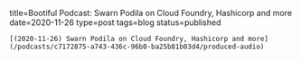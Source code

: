 
title=Bootiful Podcast: Swarn Podila on Cloud Foundry, Hashicorp and more
date=2020-11-26
type=post
tags=blog
status=published
~~~~~~
[(2020-11-26) Swarn Podila on Cloud Foundry, Hashicorp and more](/podcasts/c7172875-a743-436c-96b0-ba25b81b03d4/produced-audio) 
            